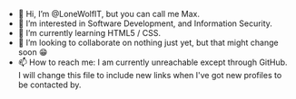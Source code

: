 - 👋 Hi, I’m @LoneWolfIT, but you can call me Max.
- 👀 I’m interested in Software Development, and Information Security.
- 🌱 I’m currently learning HTML5 / CSS.
- 💞️ I’m looking to collaborate on nothing just yet, but that might change soon 😁
- 📫 How to reach me:
     I am currently unreachable except through GitHub.
     I will change this file to include new links when I've got new profiles to be contacted by.

<!---
LoneWolfIT/LoneWolfIT is a ✨ special ✨ repository because its `README.md` (this file) appears on your GitHub profile.
You can click the Preview link to take a look at your changes.
--->
